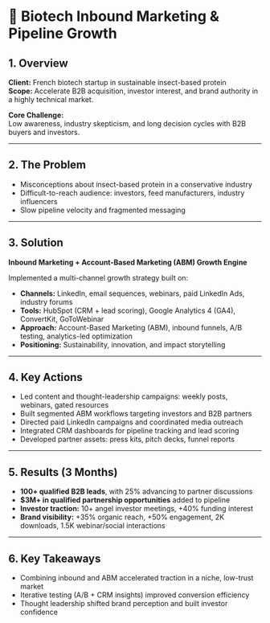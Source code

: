 # 🧬 Biotech Inbound Marketing & Pipeline Growth

## 1. Overview  
**Client:** French biotech startup in sustainable insect-based protein  
**Scope:** Accelerate B2B acquisition, investor interest, and brand authority in a highly technical market.

**Core Challenge:**  
Low awareness, industry skepticism, and long decision cycles with B2B buyers and investors.


---

## 2. The Problem  
- Misconceptions about insect-based protein in a conservative industry  
- Difficult-to-reach audience: investors, feed manufacturers, industry influencers  
- Slow pipeline velocity and fragmented messaging  

---

## 3. Solution  
**Inbound Marketing + Account-Based Marketing (ABM) Growth Engine**  

Implemented a multi-channel growth strategy built on:  

- **Channels:** LinkedIn, email sequences, webinars, paid LinkedIn Ads, industry forums  
- **Tools:** HubSpot (CRM + lead scoring), Google Analytics 4 (GA4), ConvertKit, GoToWebinar  
- **Approach:** Account-Based Marketing (ABM), inbound funnels, A/B testing, analytics-led optimization  
- **Positioning:** Sustainability, innovation, and impact storytelling  

---

## 4. Key Actions  
- Led content and thought-leadership campaigns: weekly posts, webinars, gated resources  
- Built segmented ABM workflows targeting investors and B2B partners  
- Directed paid LinkedIn campaigns and coordinated media outreach  
- Integrated CRM dashboards for pipeline tracking and lead scoring  
- Developed partner assets: press kits, pitch decks, funnel reports  

---

## 5. Results (3 Months)  
- **100+ qualified B2B leads**, with 25% advancing to partner discussions  
- **$3M+ in qualified partnership opportunities** added to pipeline  
- **Investor traction:** 10+ angel investor meetings, +40% funding interest  
- **Brand visibility:** +35% organic reach, +50% engagement, 2K downloads, 1.5K webinar/social interactions   

---

## 6. Key Takeaways  
- Combining inbound and ABM accelerated traction in a niche, low-trust market  
- Iterative testing (A/B + CRM insights) improved conversion efficiency  
- Thought leadership shifted brand perception and built investor confidence  

